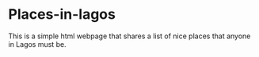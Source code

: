 # Places-in-lagos
This is a simple html webpage that shares a list of nice places that anyone in Lagos must be.
